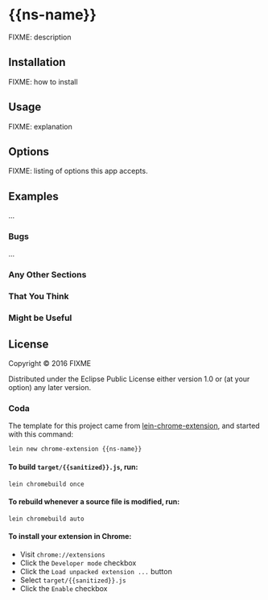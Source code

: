 # {{ns-name}}

FIXME: description

## Installation

FIXME: how to install

## Usage

FIXME: explanation

## Options

FIXME: listing of options this app accepts.

## Examples

...

### Bugs

...

### Any Other Sections
### That You Think
### Might be Useful

## License

Copyright © 2016 FIXME

Distributed under the Eclipse Public License either version 1.0 or (at
your option) any later version.


### Coda

The template for this project came from [lein-chrome-extension](https://github.com/clumsyjedi/lein-chrome-extension), and started with this command:

`lein new chrome-extension {{ns-name}}`

#### To build `target/{{sanitized}}.js`, run:

`lein chromebuild once`

#### To rebuild whenever a source file is modified, run:

`lein chromebuild auto`

#### To install your extension in Chrome:

* Visit `chrome://extensions`
* Click the `Developer mode` checkbox
* Click the `Load unpacked extension ...` button
* Select `target/{{sanitized}}.js`
* Click the `Enable` checkbox
